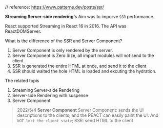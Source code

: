 // reference: https://www.patterns.dev/posts/ssr/

__Streaming Server-side rendering__'s Aim was to imporve `SSR` performance.

React supported Streaming in React 16 in 2016. The API was ReactDOMServer.

What is the difference of the SSR and Server Component?
1. Server Component is only rendered by the server.
2. Server Component is Zero Size, all import modules will not send to the client.
3. SSR is generated the entire HTML at once, and send it to the client
4. SSR should waited the hole HTML is loaded and excuting the hydration.

The related topis
1. Streaming Server-side Rendering
2. Server-side Rendering with suspense
3. Server Component


> 2022/5/4
> __Server Component__
Server Component: sends the UI descriptions to the clients, and the REACT can easily paint the UI. And `NOT lost the client state`;
SSR: send HTML to the client
